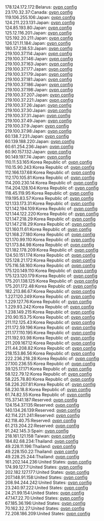 178.124.172.172:Belarus: [ovpn config](vpn/178_124_172_172.ovpn)  
23.170.32.37:Canada: [ovpn config](vpn/23_170_32_37.ovpn)  
119.106.255.106:Japan: [ovpn config](vpn/119_106_255_106.ovpn)  
124.211.223.131:Japan: [ovpn config](vpn/124_211_223_131.ovpn)  
124.85.193.80:Japan: [ovpn config](vpn/124_85_193_80.ovpn)  
125.12.116.201:Japan: [ovpn config](vpn/125_12_116_201.ovpn)  
125.192.20.211:Japan: [ovpn config](vpn/125_192_20_211.ovpn)  
126.121.11.184:Japan: [ovpn config](vpn/126_121_11_184.ovpn)  
180.57.238.53:Japan: [ovpn config](vpn/180_57_238_53.ovpn)  
219.100.37.114:Japan: [ovpn config](vpn/219_100_37_114.ovpn)  
219.100.37.146:Japan: [ovpn config](vpn/219_100_37_146.ovpn)  
219.100.37.163:Japan: [ovpn config](vpn/219_100_37_163.ovpn)  
219.100.37.177:Japan: [ovpn config](vpn/219_100_37_177.ovpn)  
219.100.37.179:Japan: [ovpn config](vpn/219_100_37_179.ovpn)  
219.100.37.181:Japan: [ovpn config](vpn/219_100_37_181.ovpn)  
219.100.37.186:Japan: [ovpn config](vpn/219_100_37_186.ovpn)  
219.100.37.198:Japan: [ovpn config](vpn/219_100_37_198.ovpn)  
219.100.37.207:Japan: [ovpn config](vpn/219_100_37_207.ovpn)  
219.100.37.221:Japan: [ovpn config](vpn/219_100_37_221.ovpn)  
219.100.37.26:Japan: [ovpn config](vpn/219_100_37_26.ovpn)  
219.100.37.30:Japan: [ovpn config](vpn/219_100_37_30.ovpn)  
219.100.37.31:Japan: [ovpn config](vpn/219_100_37_31.ovpn)  
219.100.37.49:Japan: [ovpn config](vpn/219_100_37_49.ovpn)  
219.100.37.9:Japan: [ovpn config](vpn/219_100_37_9.ovpn)  
219.100.37.98:Japan: [ovpn config](vpn/219_100_37_98.ovpn)  
60.138.7.231:Japan: [ovpn config](vpn/60_138_7_231.ovpn)  
60.139.188.220:Japan: [ovpn config](vpn/60_139_188_220.ovpn)  
60.61.254.236:Japan: [ovpn config](vpn/60_61_254_236.ovpn)  
60.90.157.132:Japan: [ovpn config](vpn/60_90_157_132.ovpn)  
90.149.197.74:Japan: [ovpn config](vpn/90_149_197_74.ovpn)  
110.11.53.165:Korea Republic of: [ovpn config](vpn/110_11_53_165.ovpn)  
110.15.90.243:Korea Republic of: [ovpn config](vpn/110_15_90_243.ovpn)  
112.166.137.68:Korea Republic of: [ovpn config](vpn/112_166_137_68.ovpn)  
112.170.105.81:Korea Republic of: [ovpn config](vpn/112_170_105_81.ovpn)  
114.200.230.14:Korea Republic of: [ovpn config](vpn/114_200_230_14.ovpn)  
114.204.128.104:Korea Republic of: [ovpn config](vpn/114_204_128_104.ovpn)  
118.45.119.95:Korea Republic of: [ovpn config](vpn/118_45_119_95.ovpn)  
119.195.83.57:Korea Republic of: [ovpn config](vpn/119_195_83_57.ovpn)  
121.133.173.31:Korea Republic of: [ovpn config](vpn/121_133_173_31.ovpn)  
121.142.194.109:Korea Republic of: [ovpn config](vpn/121_142_194_109.ovpn)  
121.144.122.220:Korea Republic of: [ovpn config](vpn/121_144_122_220.ovpn)  
121.147.218.29:Korea Republic of: [ovpn config](vpn/121_147_218_29.ovpn)  
121.147.218.29:Korea Republic of: [ovpn config](vpn/121_147_218_29.ovpn)  
121.160.11.61:Korea Republic of: [ovpn config](vpn/121_160_11_61.ovpn)  
121.168.27.180:Korea Republic of: [ovpn config](vpn/121_168_27_180.ovpn)  
121.170.99.110:Korea Republic of: [ovpn config](vpn/121_170_99_110.ovpn)  
121.173.84.98:Korea Republic of: [ovpn config](vpn/121_173_84_98.ovpn)  
121.182.178.209:Korea Republic of: [ovpn config](vpn/121_182_178_209.ovpn)  
124.50.151.174:Korea Republic of: [ovpn config](vpn/124_50_151_174.ovpn)  
125.128.21.172:Korea Republic of: [ovpn config](vpn/125_128_21_172.ovpn)  
175.116.58.160:Korea Republic of: [ovpn config](vpn/175_116_58_160.ovpn)  
175.120.149.110:Korea Republic of: [ovpn config](vpn/175_120_149_110.ovpn)  
175.123.120.179:Korea Republic of: [ovpn config](vpn/175_123_120_179.ovpn)  
175.201.138.125:Korea Republic of: [ovpn config](vpn/175_201_138_125.ovpn)  
175.201.172.48:Korea Republic of: [ovpn config](vpn/175_201_172_48.ovpn)  
182.213.86.67:Korea Republic of: [ovpn config](vpn/182_213_86_67.ovpn)  
1.227.120.249:Korea Republic of: [ovpn config](vpn/1_227_120_249.ovpn)  
1.229.127.76:Korea Republic of: [ovpn config](vpn/1_229_127_76.ovpn)  
1.229.93.242:Korea Republic of: [ovpn config](vpn/1_229_93_242.ovpn)  
1.238.149.215:Korea Republic of: [ovpn config](vpn/1_238_149_215.ovpn)  
210.90.153.75:Korea Republic of: [ovpn config](vpn/210_90_153_75.ovpn)  
211.112.125.43:Korea Republic of: [ovpn config](vpn/211_112_125_43.ovpn)  
211.172.59.196:Korea Republic of: [ovpn config](vpn/211_172_59_196.ovpn)  
211.177.110.195:Korea Republic of: [ovpn config](vpn/211_177_110_195.ovpn)  
211.192.93.98:Korea Republic of: [ovpn config](vpn/211_192_93_98.ovpn)  
211.209.167.12:Korea Republic of: [ovpn config](vpn/211_209_167_12.ovpn)  
211.44.208.82:Korea Republic of: [ovpn config](vpn/211_44_208_82.ovpn)  
218.153.86.56:Korea Republic of: [ovpn config](vpn/218_153_86_56.ovpn)  
222.236.218.28:Korea Republic of: [ovpn config](vpn/222_236_218_28.ovpn)  
27.100.236.55:Korea Republic of: [ovpn config](vpn/27_100_236_55.ovpn)  
39.125.17.171:Korea Republic of: [ovpn config](vpn/39_125_17_171.ovpn)  
58.122.79.12:Korea Republic of: [ovpn config](vpn/58_122_79_12.ovpn)  
58.225.78.80:Korea Republic of: [ovpn config](vpn/58_225_78_80.ovpn)  
58.226.207.81:Korea Republic of: [ovpn config](vpn/58_226_207_81.ovpn)  
58.230.18.8:Korea Republic of: [ovpn config](vpn/58_230_18_8.ovpn)  
61.74.82.55:Korea Republic of: [ovpn config](vpn/61_74_82_55.ovpn)  
115.37.141.187:Reserved: [ovpn config](vpn/115_37_141_187.ovpn)  
124.154.37.135:Reserved: [ovpn config](vpn/124_154_37_135.ovpn)  
140.134.26.139:Reserved: [ovpn config](vpn/140_134_26_139.ovpn)  
42.114.221.241:Reserved: [ovpn config](vpn/42_114_221_241.ovpn)  
42.118.40.75:Reserved: [ovpn config](vpn/42_118_40_75.ovpn)  
61.213.204.22:Reserved: [ovpn config](vpn/61_213_204_22.ovpn)  
91.242.145.3:Spain: [ovpn config](vpn/91_242_145_3.ovpn)  
218.161.121.158:Taiwan: [ovpn config](vpn/218_161_121_158.ovpn)  
184.82.68.234:Thailand: [ovpn config](vpn/184_82_68_234.ovpn)  
49.228.11.196:Thailand: [ovpn config](vpn/49_228_11_196.ovpn)  
49.228.150.22:Thailand: [ovpn config](vpn/49_228_150_22.ovpn)  
49.228.25.244:Thailand: [ovpn config](vpn/49_228_25_244.ovpn)  
161.202.144.236:United States: [ovpn config](vpn/161_202_144_236.ovpn)  
174.99.127.7:United States: [ovpn config](vpn/174_99_127_7.ovpn)  
202.182.127.177:United States: [ovpn config](vpn/202_182_127_177.ovpn)  
207.148.91.158:United States: [ovpn config](vpn/207_148_91_158.ovpn)  
208.94.244.242:United States: [ovpn config](vpn/208_94_244_242.ovpn)  
23.240.97.222:United States: [ovpn config](vpn/23_240_97_222.ovpn)  
24.21.99.154:United States: [ovpn config](vpn/24_21_99_154.ovpn)  
47.147.22.70:United States: [ovpn config](vpn/47_147_22_70.ovpn)  
67.185.36.196:United States: [ovpn config](vpn/67_185_36_196.ovpn)  
70.162.32.27:United States: [ovpn config](vpn/70_162_32_27.ovpn)  
72.208.186.209:United States: [ovpn config](vpn/72_208_186_209.ovpn)  
